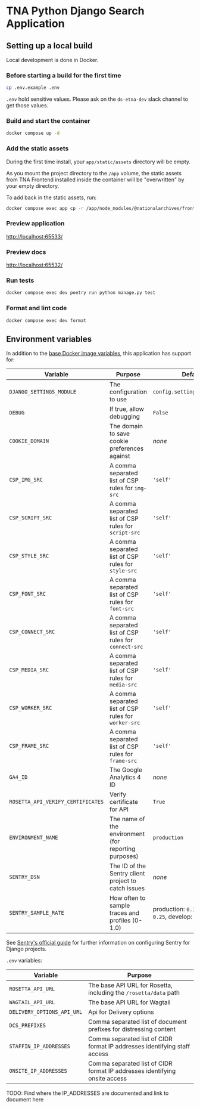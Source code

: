 # TNA Python Django Search Application

## Setting up a local build

Local development is done in Docker.

### Before starting a build for the first time

```sh
cp .env.example .env
```

`.env` hold sensitive values. Please ask on the `ds-etna-dev` slack channel to get those values.

### Build and start the container

```sh
docker compose up -d
```

### Add the static assets

During the first time install, your `app/static/assets` directory will be empty.

As you mount the project directory to the `/app` volume, the static assets from TNA Frontend installed inside the container will be "overwritten" by your empty directory.

To add back in the static assets, run:

```sh
docker compose exec app cp -r /app/node_modules/@nationalarchives/frontend/nationalarchives/assets /app/app/static
```

### Preview application

<http://localhost:65533/>

### Preview docs

<http://localhost:65532/>

### Run tests

```sh
docker compose exec dev poetry run python manage.py test
```

### Format and lint code

```sh
docker compose exec dev format
```

## Environment variables

In addition to the [base Docker image variables](https://github.com/nationalarchives/docker/blob/main/docker/tna-python-django/README.md#environment-variables), this application has support for:

| Variable                          | Purpose                                               | Default                                                     |
| --------------------------------- | ----------------------------------------------------- | ----------------------------------------------------------- |
| `DJANGO_SETTINGS_MODULE`          | The configuration to use                              | `config.settings.production`                                |
| `DEBUG`                           | If true, allow debugging                              | `False`                                                     |
| `COOKIE_DOMAIN`                   | The domain to save cookie preferences against         | _none_                                                      |
| `CSP_IMG_SRC`                     | A comma separated list of CSP rules for `img-src`     | `'self'`                                                    |
| `CSP_SCRIPT_SRC`                  | A comma separated list of CSP rules for `script-src`  | `'self'`                                                    |
| `CSP_STYLE_SRC`                   | A comma separated list of CSP rules for `style-src`   | `'self'`                                                    |
| `CSP_FONT_SRC`                    | A comma separated list of CSP rules for `font-src`    | `'self'`                                                    |
| `CSP_CONNECT_SRC`                 | A comma separated list of CSP rules for `connect-src` | `'self'`                                                    |
| `CSP_MEDIA_SRC`                   | A comma separated list of CSP rules for `media-src`   | `'self'`                                                    |
| `CSP_WORKER_SRC`                  | A comma separated list of CSP rules for `worker-src`  | `'self'`                                                    |
| `CSP_FRAME_SRC`                   | A comma separated list of CSP rules for `frame-src`   | `'self'`                                                    |
| `GA4_ID`                          | The Google Analytics 4 ID                             | _none_                                                      |
| `ROSETTA_API_VERIFY_CERTIFICATES` | Verify certificate for API                            | `True`                                                      |
| `ENVIRONMENT_NAME`                | The name of the environment (for reporting purposes)  | `production`                                                |
| `SENTRY_DSN`                      | The ID of the Sentry client project to catch issues   | _none_                                                      |
| `SENTRY_SAMPLE_RATE`              | How often to sample traces and profiles (0-1.0)       | production: `0.1`, staging: `0.25`, develop: `1`, test: `0` |

See [Sentry's official guide](https://docs.sentry.io/platforms/python/guides/django/) for further information on configuring Sentry for Django projects.

`.env` variables:

| Variable                   | Purpose                                                                    |
| -------------------------- | -------------------------------------------------------------------------- |
| `ROSETTA_API_URL`          | The base API URL for Rosetta, including the `/rosetta/data` path           |
| `WAGTAIL_API_URL`          | The base API URL for Wagtail                                               |
| `DELIVERY_OPTIONS_API_URL` | Api for Delivery options                                                   |
| `DCS_PREFIXES`             | Comma separated list of document prefixes for distressing content          |
| `STAFFIN_IP_ADDRESSES`     | Comma separated list of CIDR format IP addresses identifying staff access  |
| `ONSITE_IP_ADDRESSES`      | Comma separated list of CIDR format IP addresses identifying onsite access |

TODO: Find where the IP_ADDRESSES are documented and link to document here
